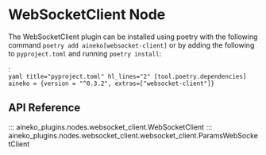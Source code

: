 # WebSocketClient Node

The WebSocketClient plugin can be installed using poetry with the following command `poetry add aineko[websocket-client]` or by adding the following to `pyproject.toml` and running `poetry install`:

:   
    ```yaml title="pyproject.toml" hl_lines="2"
    [tool.poetry.dependencies]
    aineko = {version = "^0.3.2", extras=["websocket-client"]}
    ```

## API Reference

::: aineko_plugins.nodes.websocket_client.WebSocketClient
::: aineko_plugins.nodes.websocket_client.websocket_client.ParamsWebSocketClient